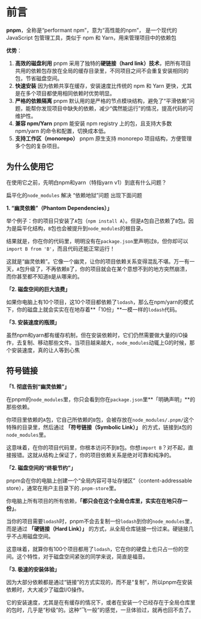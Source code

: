 # 前言

**pnpm**，全称是“performant npm”，意为“高性能的npm”， 是一个现代的 JavaScript 包管理工具，类似于 npm 和 Yarn，用来管理项目中的依赖包



**优势**：

1. **高效的磁盘利用**
    pnpm 采用了独特的**硬链接（hard link）技术**，把所有项目共用的依赖包存放在全局的缓存目录里，不同项目之间不会重复安装相同的包，节省磁盘空间。
2. **快速安装**
    因为依赖共享在缓存，安装速度比传统的 npm 和 Yarn 更快，尤其是在多个项目都使用相同依赖时优势明显。
3. **严格的依赖隔离**
    pnpm 默认用的是严格的节点模块结构，避免了“平滑依赖”问题，能帮你发现项目中缺失的依赖，减少“偶然能运行”的情况，提高代码的可维护性。
4. **兼容 npm/Yarn**
    pnpm 能安装 npm registry 上的包，且支持大多数 npm/yarn 的命令和配置，切换成本低。
5. **支持工作区（monorepo）**
    pnpm 原生支持 monorepo 项目结构，方便管理多个包的复杂项目。

## 为什么使用它

在使用它之前，先明白npm和yarn（特指yarn v1）到底有什么问题？

扁平化的`node_modules`  解决 “依赖地狱”问题 出现下面问题

**1. “幽灵依赖”（Phantom Dependencies）」**

举个例子：你的项目只安装了`A`包（`npm install A`）。但是`A`包自己依赖了`B`包。因为是扁平化结构，`B`包也会被提升到`node_modules`的根目录。

结果就是，你在你的代码里，明明没有在`package.json`里声明过`B`，但你却可以`import B from 'B'`，而且代码还能正常运行！

这就是“幽灵依赖”。它像一个幽灵，让你的项目依赖关系变得混乱不堪。万一有一天，`A`包升级了，不再依赖`B`了，你的项目就会在某个意想不到的地方突然崩溃，而你甚至都不知道`B`是从哪来的。

**「2. 磁盘空间的巨大浪费」**

如果你电脑上有10个项目，这10个项目都依赖了`lodash`，那么在npm/yarn的模式下，你的磁盘上就会实实在在地存着**「10份」**一模一样的`lodash`代码。

**「3. 安装速度的瓶颈」**

虽然npm和yarn都有缓存机制，但在安装依赖时，它们仍然需要做大量的I/O操作，去复制、移动那些文件。当项目越来越大，`node_modules`动辄上G的时候，那个安装速度，真的让人等到心焦



## 符号链接

**「1. 彻底告别“幽灵依赖”」**

在pnpm的`node_modules`里，你只会看到你在`package.json`里**「明确声明」**的那些依赖。

你项目里依赖的`A`包，它自己所依赖的`B`包，会被存放在`node_modules/.pnpm/`这个特殊的目录里，然后通过 **「符号链接（Symbolic Link）」** 的方式，链接到`A`包的`node_modules`里。

这意味着，在你的项目代码里，你根本访问不到`B`包。你想`import B`？对不起，直接报错。这就从结构上保证了，你的项目依赖关系是绝对可靠和纯净的。

**「2. 磁盘空间的“终极节约”」**

pnpm会在你的电脑上创建一个“全局内容可寻址存储区”（content-addressable store），通常在用户主目录下的`.pnpm-store`里。

你电脑上所有项目的所有依赖，**「都只会在这个全局仓库里，实实在在地只存一份」**。

当你的项目需要`lodash`时，pnpm不会去复制一份`lodash`到你的`node_modules`里，而是通过 **「硬链接（Hard Link）」** 的方式，从全局仓库链接一份过来。硬链接几乎不占用磁盘空间。

这意味着，就算你有100个项目都用了`lodash`，它在你的硬盘上也只占一份的空间。这个特性，对于磁盘空间紧张的同学来说，简直是福音。

**「3. 极速的安装体验」**

因为大部分依赖都是通过“链接”的方式实现的，而不是“复制”，所以pnpm在安装依赖时，大大减少了磁盘I/O操作。

它的安装速度，尤其是在有缓存的情况下，或者在安装一个已经存在于全局仓库里的包时，几乎是“秒级”的。这种“飞一般”的感觉，一旦体验过，就再也回不去了。